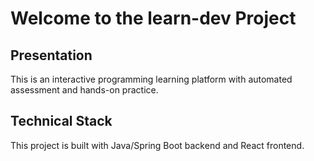 # Welcome to the learn-dev Project

## Presentation

This is an interactive programming learning platform
with automated assessment and hands-on practice.

## Technical Stack

This project is built with Java/Spring Boot backend and React frontend.
